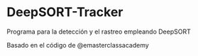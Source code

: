 # DeepSORT-Tracker

Programa para la detección y el rastreo empleando DeepSORT

Basado en el código de @emasterclassacademy
